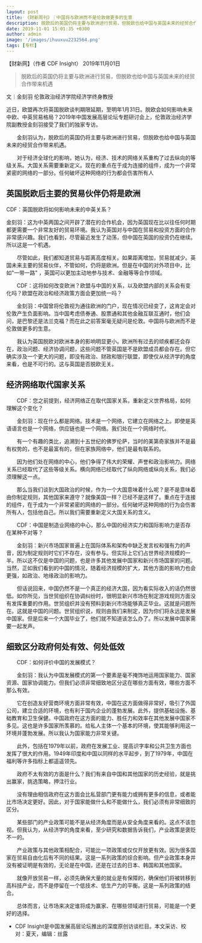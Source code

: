 ```yaml
---
layout: post
title: 《财新周刊》｜中国将与欧洲而不是伦敦做更多的生意
description: 脱欧后的英国仍将主要与欧洲进行贸易，但脱欧也给中国与英国未来的经贸合作带来机遇
date: 2019-11-01 15:01:35 +0300
author: admin
image: '/images/ihuuxuu2232564.png'
tags: [专栏]
---
```

【财新网】（作者 CDF Insight） 2019年11月01日

> 脱欧后的英国仍将主要与欧洲进行贸易，但脱欧也给中国与英国未来的经贸合作带来机遇


文｜金刻羽
伦敦政治经济学院经济学终身教授

近日，欧盟再次将英国脱欧谈判期限延期，至明年1月31日。脱欧会如何影响未来中欧、中英贸易格局？2019年中国发展高层论坛专题研讨会上，伦敦政治经济学院副教授金刻羽接受了我们的独家专访。

　　金刻羽认为，脱欧后的英国仍将主要与欧洲进行贸易，但脱欧也给中国与英国未来的经贸合作带来机遇。

　　对于经济全球化的影响，她认为，经济、技术的网络关系重构了过去纵向的等级关系。大国关系需要重新定义。现在的重点在于成为连接的组件，成为一个非常紧密的网络的一部分。任何破坏这种网络的行为都会伤害所有人

## 英国脱欧后主要的贸易伙伴仍将是欧洲

CDF：英国脱欧将如何影响未来的中英关系？

金刻羽：这为中英两国之间开辟了潜在的合作机会，因为英国现在比以往任何时期都更需要一个非常友好的贸易环境。我认为英国对与中国在贸易和投资方面的合作非常感兴趣。我们也看到，尽管最近发生了动荡，但中国在英国的投资仍在继续。所以这是一个机遇。

　　尽管如此，我们都知道贸易与距离高度相关。如果距离增加，贸易就减少。英国未来主要的贸易伙伴，不管如何，仍将是欧洲。但是在中国的对外项目中，比如"一带一路" ，英国可以更加主动地参与技术、金融等等合作领域。

　　CDF：这将如何改变欧洲？欧盟与中国的关系，以及欧盟内部的关系会有变化吗？欧盟在政治和经济政策方面会更加统一吗？

　　金刻羽：中国曾将伦敦视为通往欧洲的门户，现在情况已经变了，这肯定会对伦敦产生负面影响。当中国考虑债券通、股票通和其他金融互联互通时，他们会问，是巴黎还是法兰克福？而在此之前答案毫无疑问是伦敦。中国将与欧洲而不是伦敦做更多的生意。

　　我认为英国脱欧对欧洲本身的影响明显更小。欧洲所有过去的顽疾都还会存在，政治问题、经济协调问题，这些问题不管英国是不是欧盟成员都会存在。但它确实涉及一个更大的问题，即没有政治、财政和银行联盟，即使仅从经济学的角度来看，也是不可行的。这与英国是否脱欧无关。

## 经济网络取代国家关系

　　CDF：您之前提到，经济网络正在取代国家关系，重新定义世界格局，如何理解这个变化？

　　金刻羽：现在什么都是网络。技术是一个网络，它建立在网络之上。即使是英语语言也是一个网络，供应链也是一个网络。我们处在一个网络时代。

　　有一个有趣的类比，追溯到十五世纪的佛罗伦萨，当时的美第奇家族并不是最有权势的，也不是最富有的，但在家族网络中，他们是最有联系的。

　　因为他们处在网络的中心，他们争得了伟大的荣耀、声誉和政治影响力。网络关系已经取代了这些等级关系。横向网络已经取代了纵向网络或纵向关系，我们必须理解这一点。

　　那么当我们谈到大国政治的时候，作为一个大国意味着什么呢？是不是意味着由你制定规则，其他国家来遵守？就像美国一样？已经不是这样了。重点在于连接的组件，在于成为一个非常紧密的网络的一部分。任何破坏这种网络的行为会伤害所有人，包括他自己。所以我们需要重新定义大国关系的含义。

　　CDF：中国是制造业网络的中心，那么中国的经济实力和国际影响力是否存在某种不对等？

　　金刻羽：新兴市场国家普遍上在国际体系和架构中缺乏发言权和强有力的声音，因为制定规则时它们不存在，没有参与。但实际上它们占世界经济规模的一半。所以这不仅是中国的问题，也是许多其他发展中国家和新兴市场国家的问题。当然，正如我们看到的中国的情况，随着经济规模的扩大，其他方面的影响力也会更强，如政治、地缘政治的影响力。

　　但话说回来，中国仍然不是一个真正的经济大国，因为看实际收入的话仍然很低。如你所见，当世贸组织在协调纠纷时，很明显新兴市场在制定游戏规则方面没有发挥重要的作用。世贸组织并没有预料到新兴市场能够真正毕业。这就是问题所在。这就是中国的问题。世贸组织说，规则由我们来制定，因为你们将永远是发展中国家。但是后来一个大国毕业了，他们就不知道该怎么办了。所以发展中国家需要一起发声。

## 细致区分政府何处有效、何处低效

　　CDF：如何评价中国的发展模式？

　　金刻羽：我认为中国发展模式的第一个要素是毫不掩饰地运用国家能力、国家资源、国家协调能力。但我们必须非常细致地区分这在哪些方面有效，哪些方面不那么有效。

　　它在创造友好营商环境方面非常有效，中国在这方面做得非常好，吸引了外国公司，建立合适的环境，也有利于国内企业的蓬勃发展。此外，提供基础设施、基础教育和卫生保健。中国政府在这方面的能力、胜任力和效率在其他发展中国家不多见。这也是许多国家所羡慕的。给私人主体一个基本的环境，使其能够利用这一环境并蓬勃发展。所以我认为国家能力非常关键。

　　此外，包括在1979年以前，政府在发展工业、提高识字率和公共卫生方面也发挥了很大的作用。1949年印度和中国以同样的水平起步，到了1979年，中国在福利等许多指标上都遥遥领先。

　　政府不太有效的方面是什么？我们有来自中国和其他国家的历史经验，就是挑出赢家，挑选策略，押注行业。

　　没有理由相信政府在这方面会比私营部门更有能力或拥有更多的信息，或者能比市场决定更好。因此，对于国家能做什么和不能做什么，我们必须有非常细致的区分。

　　某些部门的产业政策可能不是从经济角度而是从安全角度来看的。这点不该忽视。但我认为，从经济学的角度来看，至少研究和数据告诉我们，产业政策是褒贬不一的。

　　产业政策与其他政策相配合，可能比一项政策或仅仅开放更有效。因为很多国家在贸易自由化后有不同的结果。这是一系列政策的综合影响。但产业政策本身并没有被证明是有效的，无论是在中国，还是在过去的日本、韩国和其他国家。

　　就像开放贸易一样，必须先确保大量的就业是有保障的，确保他们将被转移到高科技产业，而不是停留在一个低技术、低生产力的平衡。这是一系列政策的结合。

　　总体而言，让市场来决定谁将成为赢家、在哪些领域进行贸易，可能是一个更好的选择。

* CDF Insight是中国发展高层论坛推出的深度原创访谈栏目。本文采访、校对：夏天，编辑：丝露

